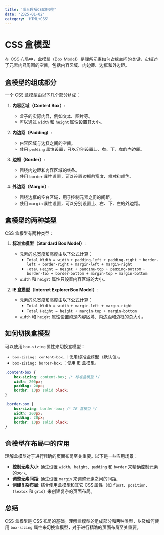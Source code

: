 ```yaml
---
title: '深入理解CSS盒模型'
date: '2025-01-02'
category: 'HTML+CSS'
---
```


# CSS 盒模型

在 CSS 布局中，盒模型（Box Model）是理解元素如何占据空间的关键。它描述了元素内容周围的空间，包括内容区域、内边距、边框和外边距。

## 盒模型的组成部分

一个 CSS 盒模型由以下几个部分组成：

1.  **内容区域（Content Box）**: 
    - 盒子的实际内容，例如文本、图片等。
    - 可以通过 `width` 和 `height` 属性设置其大小。

2.  **内边距（Padding）**:
    - 内容区域与边框之间的空间。
    - 使用 `padding` 属性设置，可以分别设置上、右、下、左的内边距。

3.  **边框（Border）**:
    - 围绕内边距和内容区域的线条。
    - 使用 `border` 属性设置，可以设置边框的宽度、样式和颜色。

4.  **外边距（Margin）**:
    - 围绕边框的空白区域，用于控制元素之间的间距。
    - 使用 `margin` 属性设置，可以分别设置上、右、下、左的外边距。

## 盒模型的两种类型

CSS 盒模型有两种类型：

1.  **标准盒模型（Standard Box Model）**:
    - 元素的总宽度和高度由以下公式计算：
        - `Total Width = width + padding-left + padding-right + border-left + border-right + margin-left + margin-right`
        - `Total Height = height + padding-top + padding-bottom + border-top + border-bottom + margin-top + margin-bottom`
    - `width` 和 `height` 属性只设置内容区域的大小。

2.  **IE 盒模型（Internet Explorer Box Model）**:
    - 元素的总宽度和高度由以下公式计算：
        - `Total Width = width + margin-left + margin-right`
        - `Total Height = height + margin-top + margin-bottom`
    - `width` 和 `height` 属性设置的是内容区域、内边距和边框的总大小。

## 如何切换盒模型

可以使用 `box-sizing` 属性来切换盒模型：

-   `box-sizing: content-box;`：使用标准盒模型（默认值）。
-   `box-sizing: border-box;`：使用 IE 盒模型。

```css
.content-box {
    box-sizing: content-box; /* 标准盒模型 */
    width: 200px;
    padding: 20px;
    border: 10px solid black;
}

.border-box {
    box-sizing: border-box; /* IE 盒模型 */
    width: 200px;
    padding: 20px;
    border: 10px solid black;
}
```

## 盒模型在布局中的应用

理解盒模型对于进行精确的页面布局至关重要。以下是一些应用场景：

-   **控制元素大小**: 通过设置 `width`、`height`、`padding` 和 `border` 来精确控制元素的大小。
-   **调整元素间距**: 通过设置 `margin` 来调整元素之间的间距。
-   **创建复杂布局**: 结合使用盒模型和其它 CSS 属性（如 `float`、`position`、`flexbox` 和 `grid`）来创建复杂的页面布局。

## 总结

CSS 盒模型是 CSS 布局的基础。理解盒模型的组成部分和两种类型，以及如何使用 `box-sizing` 属性来切换盒模型，对于进行精确的页面布局至关重要。
